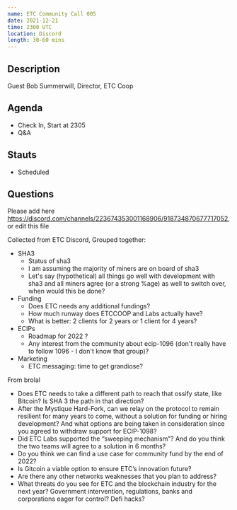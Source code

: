 ```yaml
---
name: ETC Community Call 005
date: 2021-12-21
time: 2300 UTC
location: Discord
length: 30-60 mins
---
```


## Description

Guest Bob Summerwill, Director, ETC Coop

## Agenda

- Check In, Start at 2305
- Q&A

## Stauts

- Scheduled

## Questions

Please add here https://discord.com/channels/223674353001168906/918734870677717052, or edit this file

Collected from ETC Discord, Grouped together:

- SHA3
  - Status of sha3
  - I am assuming the majority of miners are on board of sha3
  - Let's say (hypothetical) all things go well with development with sha3 and all miners agree (or a strong %age) as well to switch over, when would this be done?
- Funding
  - Does ETC needs any additional fundings?
  - How much runway does ETCCOOP and Labs actually have?
  - What is better: 2 clients for 2 years or 1 client for 4 years?
- ECIPs
  - Roadmap for 2022 ? 
  - Any interest from the community about ecip-1096 (don't really have to follow 1096 - I don't know that group)?
- Marketing
  - ETC messaging: time to get grandiose?

From brolal 

- Does ETC needs to take a different path to reach that ossify state, like Bitcoin? Is SHA 3 the path in that direction? 
- After the Mystique Hard-Fork, can we relay on the protocol to remain resilient for many years to come, without a solution for funding or hiring development? And what options are being taken in consideration since you agreed to withdraw support for ECIP-1098?
- Did ETC Labs supported the “sweeping mechanism”? And do you think the two teams will agree to a solution in 6 months? 
- Do you think we can find a use case for community fund by the end of 2022?
- Is Gitcoin a viable option to ensure ETC’s innovation future? 
- Are there any other networks weaknesses that you plan to address?
- What threats do you see for ETC and the blockchain industry for the next year? Government intervention, regulations, banks and corporations eager for control? Defi hacks?
